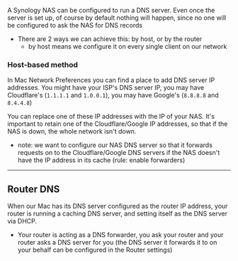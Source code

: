 
A Synology NAS can be configured to run a DNS server. Even once the server is set up, of course by default nothing will happen, since no one will be configured to ask the NAS for DNS records
- There are 2 ways we can achieve this: by host, or by the router
    - by host means we configure it on every single client on our network

### Host-based method
In Mac Network Preferences you can find a place to add DNS server IP addresses. You might have your ISP's DNS server IP, you may have Cloudflare's (`1.1.1.1` and `1.0.0.1`), you may have Google's (`8.8.8.8` and `8.4.4.8`)

You can replace one of these IP addresses with the IP of your NAS. It's important to retain one of the Cloudflare/Google IP addresses, so that if the NAS is down, the whole network isn't down.
- note: we want to configure our NAS DNS server so that it forwards requests on to the Cloudflare/Google DNS servers if the NAS doesn't have the IP address in its cache (rule: enable forwarders)

* * *

## Router DNS 
When our Mac has its DNS server configured as the router IP address, your router is running a caching DNS server, and setting itself as the DNS server via DHCP.
- Your router is acting as a DNS forwarder, you ask your router and your router asks a DNS server for you (the DNS server it forwards it to on your behalf can be configured in the Router settings)
